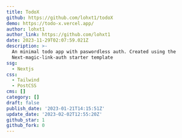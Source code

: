 ```yaml
---
title: TodoX
github: https://github.com/lohxt1/todoX
demo: https://todo-x.vercel.app/
author: lohxt1
author_link: https://github.com/lohxt1
date: 2023-11-29T02:07:59.021Z
description: >-
  An minimal todo app with paswordless auth. Created using the
  Next-magic-link-auth starter template
ssg:
  - Nextjs
css:
  - Tailwind
  - PostCSS
cms: []
category: []
draft: false
publish_date: '2023-01-21T14:15:51Z'
update_date: '2023-02-02T12:55:20Z'
github_star: 1
github_fork: 0
---
```


